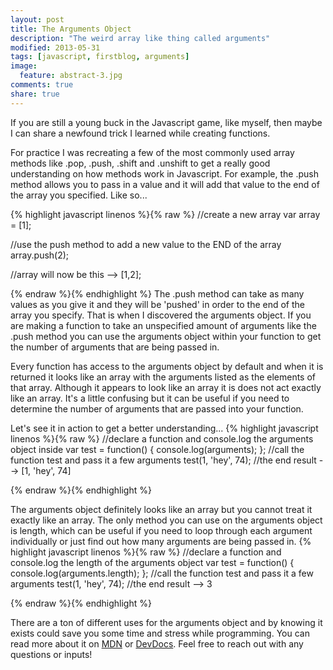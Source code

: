 ```yaml
---
layout: post
title: The Arguments Object
description: "The weird array like thing called arguments"
modified: 2013-05-31
tags: [javascript, firstblog, arguments]
image:
  feature: abstract-3.jpg
comments: true
share: true
---
```


If you are still a young buck in the Javascript game, like myself, then maybe I can share a newfound
trick I learned while creating functions.

For practice I was recreating a few of the most commonly used array methods like .pop, .push, .shift and .unshift to get a really good understanding on how methods work in Javascript. For example, the .push method allows you to pass in a value and it will add that value to the end of the array you specified. Like so...

{% highlight javascript linenos %}{% raw %}
//create a new array
var array = [1];

//use the push method to add a new value to the END of the array
array.push(2);

//array will now be this
--> [1,2];

{% endraw %}{% endhighlight %}
The .push method can take as many values as you give it and they will be 'pushed' in order to the end of the array you specify. That is when I discovered the arguments object. If you are making a function to take an unspecified amount of arguments like the .push method you can use the arguments object within your function to get the number of arguments that are being passed in.

Every function has access to the arguments object by default and when it is returned it looks like an array with the arguments listed as the elements of that array. Although it appears to look like an array it is does not act exactly like an array. It's a little confusing but it can be useful if you need to determine the number of arguments that are passed into your function.

Let's see it in action to get a better understanding...
{% highlight javascript linenos %}{% raw %}
//declare a function and console.log the arguments object inside
var test = function() {
  console.log(arguments);
};
//call the function test and pass it a few arguments
test(1, 'hey', 74);
//the end result
--> [1, 'hey', 74]

{% endraw %}{% endhighlight %}

The arguments object definitely looks like an array but you cannot treat it exactly like an array. The only method you can use on the arguments object is length, which can be useful if you need to loop through each argument individually or just find out how many arguments are being passed in.
{% highlight javascript linenos %}{% raw %}
//declare a function and console.log the length of the arguments object
var test = function() {
  console.log(arguments.length);
};
//call the function test and pass it a few arguments
test(1, 'hey', 74);
//the end result
--> 3

{% endraw %}{% endhighlight %}

There are a ton of different uses for the arguments object and by knowing it exists could save you some time and stress while programming. You can read more about it on [MDN](https://developer.mozilla.org/en-US/docs/Web/JavaScript/Reference/Functions_and_function_scope/arguments) or [DevDocs](http://devdocs.io/javascript/functions_and_function_scope/arguments). Feel free to reach out with any questions or inputs!
